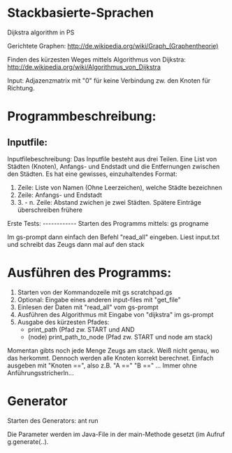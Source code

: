 Stackbasierte-Sprachen
======================

Dijkstra algorithm in PS

Gerichtete Graphen:
http://de.wikipedia.org/wiki/Graph_(Graphentheorie)

Finden des kürzesten Weges mittels Algorithmus von Dijkstra:
http://de.wikipedia.org/wiki/Algorithmus_von_Dijkstra

Input: Adjazenzmatrix mit "0" für keine Verbindung zw. den Knoten für Richtung.


Programmbeschreibung:
=====================
Inputfile:
----------
Inputfilebeschreibung:
Das Inputfile besteht aus drei Teilen. Eine List von Städten (Knoten), Anfangs- und Endstadt und die Entfernungen zwischen den Städten.
Es hat eine gewisses, einzuhaltendes Format:
<ol>
<li>Zeile: Liste von Namen (Ohne Leerzeichen), welche Städte bezeichnen</li>
<li>Zeile: Anfangs- und Endstadt</li>
<li>3. - n. Zeile: Abstand zwichen je zwei Städten. Spätere Einträge überschreiben frühere</li>
</ol>
Erste Tests:
------------
Starten des Programms mittels:
gs progname

Im gs-prompt dann einfach den Befehl "read_all" eingeben.
Liest input.txt und schreibt das Zeugs dann mal auf den stack

Ausführen des Programms:
========================
<ol>
<li>Starten von der Kommandozeile mit gs scratchpad.gs</li>
<li>Optional: Eingabe eines anderen input-files mit "get_file"</li>
<li>Einlesen der Daten mit "read_all" vom gs-prompt</li>
<li>Ausführen des Algorithmus mit Eingabe von "dijkstra" im gs-prompt</li>
<li>Ausgabe des kürzesten Pfades:
  <ul>
    <li>print_path (Pfad zw. START und AND</li>
    <li>(node) print_path_to_node (Pfad zw. START und node am stack)</li>
  </ul>
 </li>
</ol>
Momentan gibts noch jede Menge Zeugs am stack. Weiß nicht genau, wo das herkommt.
Dennoch werden alle Knoten korrekt berechnet. Einfach ausgeben mit "Knoten ==", also 
z.B. "A ==" "B ==" ...
Immer ohne Anführungsstricherln...

Generator
=========
Starten des Generators:
	ant run

Die Parameter werden im Java-File in der main-Methode gesetzt (im Aufruf g.generate(..).

